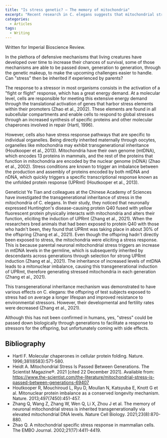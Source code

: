 ```yaml
---
title: "Is stress genetic? – The memory of mitochondria"
excerpt: "Recent research in C. elegans suggests that mitochondrial stress can be transgenerationally inherited, potentially influencing offspring's responses to stressors."
categories:
  - Articles
tags:
  - Writing
---
```

Written for Imperial Bioscience Review. 

In the plethora of defensive mechanisms that living creatures have developed over time to increase their chances of survival, some of those mechanisms are able to be passed down, generation to generation, through the genetic makeup, to make the upcoming challenges easier to handle. Can "stress" then be inherited if experienced by parents?

The response to a stressor in most organisms consists in the activation of a "fight or flight" response, which has a great energy demand. At a molecular level, cells are responsible for meeting this extensive energy demand through the translational activation of genes that harbor stress elements within their promoters (Zhao et al., 2002). These elements are found in all subcellular compartments and enable cells to respond to global stresses through an increased synthesis of specific proteins and other molecular chaperones involved in repair (Hartl, 1996).

However, cells also have stress response pathways that are specific to individual organelles. Being directly inherited maternally through oocytes, organelles like mitochondria may exhibit transgenerational inheritance (Houtkooper et al., 2013). Mitochondria have their own genome (mtDNA), which encodes 13 proteins in mammals, and the rest of the proteins that function in mitochondria are encoded by the nuclear genome (nDNA) (Zhao et al., 2002). Stress conditions are known to trigger an imbalance between the production and assembly of proteins encoded by both mtDNA and nDNA, which quickly triggers a specific transcriptional response known as the unfolded protein response (UPRmt) (Houtkooper et al., 2013).

Geneticist Ye Tian and colleagues at the Chinese Academy of Sciences have investigated the transgenerational inheritance of stress in the mitochondria of C. elegans. In their study, they noticed that neuronally expressed Huntington's disease-causing protein Q40 fused with yellow fluorescent protein physically interacts with mitochondria and alters their function, eliciting the induction of UPRmt (Zhang et al., 2021). When the researchers bred animals that had been exposed to protein Q40 with those who hadn't been, they found that UPRmt was taking place in about 30% of the offspring (Zhang et al., 2021). Even though the offspring hadn't directly been exposed to stress, the mitochondria were eliciting a stress response. This is because parental neuronal mitochondrial stress triggers an increase in mtDNA levels in the germline, which is subsequently inherited by descendants across generations through selection for strong UPRmt induction (Zhang et al., 2021). The inheritance of increased levels of mtDNA leads to a mitonuclear imbalance, causing this transgenerational induction of UPRmt, therefore generating stressed mitochondria in each generation (Zhang et al., 2021).

This transgenerational inheritance mechanism was demonstrated to have various effects on C. elegans: the offspring of test subjects exposed to stress had on average a longer lifespan and improved resistance to environmental stressors. However, their developmental and fertility rates were decreased (Zhang et al., 2021).

Although this has not been confirmed in humans, yes, "stress" could be passed down biologically through generations to facilitate a response to stressors for the offspring, but unfortunately coming with side effects.

## Bibliography

- Hartl F. Molecular chaperones in cellular protein folding. Nature. 1996;381(6583):571-580.
- Heidt A. Mitochondrial Stress Is Passed Between Generations. The Scientist Magazine®. 2021 [cited 22 December 2021]. Available from: https://www.the-scientist.com/the-literature/mitochondrial-stress-is-passed-between-generations-69407
- Houtkooper R, Mouchiroud L, Ryu D, Moullan N, Katsyuba E, Knott G et al. Mitonuclear protein imbalance as a conserved longevity mechanism. Nature. 2013;497(7450):451-457.
- Zhang Q, Wang Z, Zhang W, Wen Q, Li X, Zhou J et al. The memory of neuronal mitochondrial stress is inherited transgenerationally via elevated mitochondrial DNA levels. Nature Cell Biology. 2021;23(8):870-880.
- Zhao Q. A mitochondrial specific stress response in mammalian cells. The EMBO Journal. 2002;21(17):4411-4419.
